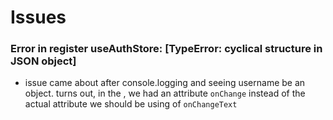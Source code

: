 # Issues

### Error in register useAuthStore: [TypeError: cyclical structure in JSON object]

- issue came about after console.logging and seeing username be an object. turns out, in the <TextInput>, we had an attribute `onChange` instead of the actual attribute we should be using of `onChangeText`
